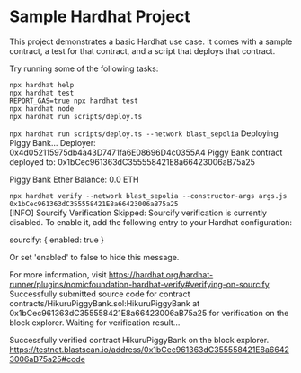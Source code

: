 # Sample Hardhat Project

This project demonstrates a basic Hardhat use case. It comes with a sample contract, a test for that contract, and a script that deploys that contract.

Try running some of the following tasks:

```shell
npx hardhat help
npx hardhat test
REPORT_GAS=true npx hardhat test
npx hardhat node
npx hardhat run scripts/deploy.ts
```



```npx hardhat run scripts/deploy.ts --network blast_sepolia```
Deploying Piggy Bank...
Deployer:  0x4d052115975db4a43D7471fa6E08696D4c0355A4
Piggy Bank contract deployed to:  0x1bCec961363dC355558421E8a66423006aB75a25

Piggy Bank Ether Balance: 0.0 ETH
               
```npx hardhat verify --network blast_sepolia --constructor-args args.js 0x1bCec961363dC355558421E8a66423006aB75a25```                             
[INFO] Sourcify Verification Skipped: Sourcify verification is currently disabled. To enable it, add the following entry to your Hardhat configuration:

sourcify: {
  enabled: true
}

Or set 'enabled' to false to hide this message.

For more information, visit https://hardhat.org/hardhat-runner/plugins/nomicfoundation-hardhat-verify#verifying-on-sourcify
Successfully submitted source code for contract
contracts/HikuruPiggyBank.sol:HikuruPiggyBank at 0x1bCec961363dC355558421E8a66423006aB75a25
for verification on the block explorer. Waiting for verification result...

Successfully verified contract HikuruPiggyBank on the block explorer.
https://testnet.blastscan.io/address/0x1bCec961363dC355558421E8a66423006aB75a25#code
